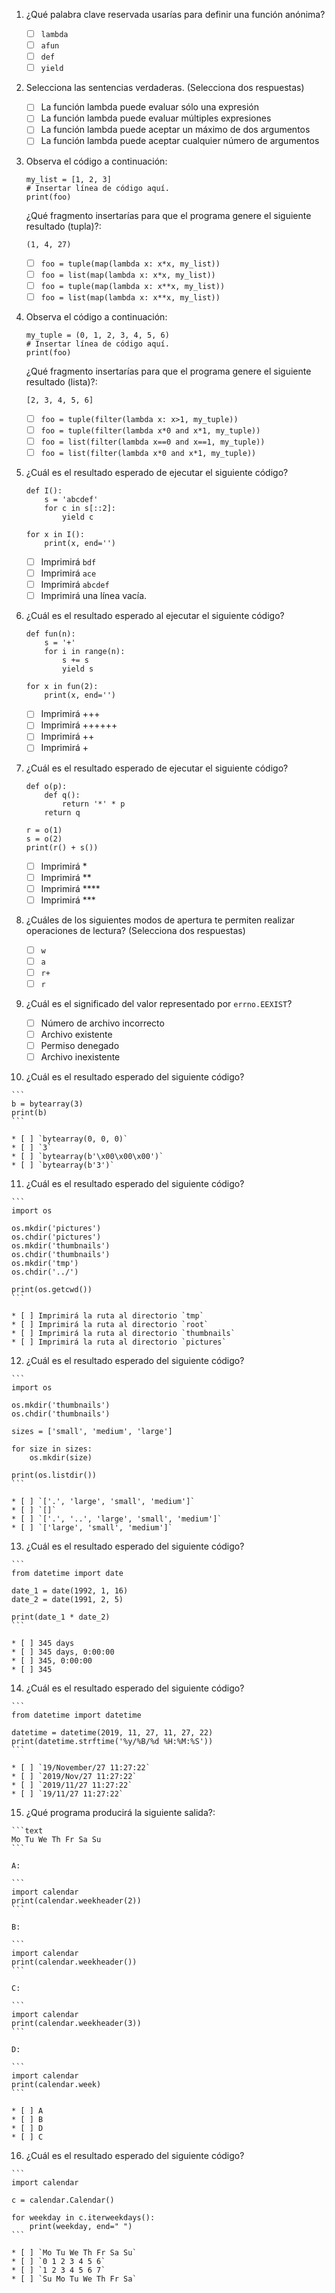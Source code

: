  1. ¿Qué palabra clave reservada usarías para definir una función anónima?

    * [ ] `lambda`
    * [ ] `afun`
    * [ ] `def`
    * [ ] `yield`

2. Selecciona las sentencias verdaderas. (Selecciona dos respuestas)

    * [ ] La función lambda puede evaluar sólo una expresión
    * [ ] La función lambda puede evaluar múltiples expresiones
    * [ ] La función lambda puede aceptar un máximo de dos argumentos
    * [ ] La función lambda puede aceptar cualquier número de argumentos

 3. Observa el código a continuación:

    ```
    my_list = [1, 2, 3]
    # Insertar línea de código aquí.
    print(foo)
    ```

    ¿Qué fragmento insertarías para que el programa genere el siguiente resultado (tupla)?:

    ```
    (1, 4, 27)
    ```

    * [ ] `foo = tuple(map(lambda x: x*x, my_list))`
    * [ ] `foo = list(map(lambda x: x*x, my_list))`
    * [ ] `foo = tuple(map(lambda x: x**x, my_list))`
    * [ ] `foo = list(map(lambda x: x**x, my_list))`

 4. Observa el código a continuación:

    ```
    my_tuple = (0, 1, 2, 3, 4, 5, 6)
    # Insertar línea de código aquí.
    print(foo)
    ```

    ¿Qué fragmento insertarías para que el programa genere el siguiente resultado (lista)?:

    ```
    [2, 3, 4, 5, 6]
    ```

    * [ ] `foo = tuple(filter(lambda x: x>1, my_tuple))`
    * [ ] `foo = tuple(filter(lambda x*0 and x*1, my_tuple))`
    * [ ] `foo = list(filter(lambda x==0 and x==1, my_tuple))`
    * [ ] `foo = list(filter(lambda x*0 and x*1, my_tuple))`

 5. ¿Cuál es el resultado esperado de ejecutar el siguiente código?

    ```
    def I():
        s = 'abcdef'
        for c in s[::2]:
            yield c

    for x in I():
        print(x, end='')
    ```

    * [ ] Imprimirá `bdf`
    * [ ] Imprimirá `ace`
    * [ ] Imprimirá `abcdef`
    * [ ] Imprimirá una línea vacía.

 6. ¿Cuál es el resultado esperado al ejecutar el siguiente código?

    ```
    def fun(n):
        s = '+'
        for i in range(n):
            s += s
            yield s

    for x in fun(2):
        print(x, end='')
    ```

    * [ ] Imprimirá +++
    * [ ] Imprimirá ++++++
    * [ ] Imprimirá ++
    * [ ] Imprimirá +

 7. ¿Cuál es el resultado esperado de ejecutar el siguiente código?

    ```
    def o(p):
        def q():
            return '*' * p
        return q

    r = o(1)
    s = o(2)
    print(r() + s())
    ```

    * [ ] Imprimirá *
    * [ ] Imprimirá **
    * [ ] Imprimirá ****
    * [ ] Imprimirá ***

 8. ¿Cuáles de los siguientes modos de apertura te permiten realizar operaciones de lectura? (Selecciona dos respuestas)

    * [ ] `w`
    * [ ] `a`
    * [ ] `r+`
    * [ ] `r`

 9. ¿Cuál es el significado del valor representado por `errno.EEXIST`?

    * [ ] Número de archivo incorrecto
    * [ ] Archivo existente
    * [ ] Permiso denegado
    * [ ] Archivo inexistente

 10. ¿Cuál es el resultado esperado del siguiente código?

    ```
    b = bytearray(3)
    print(b)
    ```

    * [ ] `bytearray(0, 0, 0)`
    * [ ] `3`
    * [ ] `bytearray(b'\x00\x00\x00')`
    * [ ] `bytearray(b'3')`

 11. ¿Cuál es el resultado esperado del siguiente código?

    ```
    import os

    os.mkdir('pictures')
    os.chdir('pictures')
    os.mkdir('thumbnails')
    os.chdir('thumbnails')
    os.mkdir('tmp')
    os.chdir('../')

    print(os.getcwd())
    ```

    * [ ] Imprimirá la ruta al directorio `tmp`
    * [ ] Imprimirá la ruta al directorio `root`
    * [ ] Imprimirá la ruta al directorio `thumbnails`
    * [ ] Imprimirá la ruta al directorio `pictures`

 12. ¿Cuál es el resultado esperado del siguiente código?

    ```
    import os

    os.mkdir('thumbnails')
    os.chdir('thumbnails')

    sizes = ['small', 'medium', 'large']

    for size in sizes:
        os.mkdir(size)

    print(os.listdir())
    ```

    * [ ] `['.', 'large', 'small', 'medium']`
    * [ ] `[]`
    * [ ] `['.', '..', 'large', 'small', 'medium']`
    * [ ] `['large', 'small', 'medium']`

 13. ¿Cuál es el resultado esperado del siguiente código?

    ```
    from datetime import date

    date_1 = date(1992, 1, 16)
    date_2 = date(1991, 2, 5)

    print(date_1 * date_2)
    ```

    * [ ] 345 days
    * [ ] 345 days, 0:00:00
    * [ ] 345, 0:00:00
    * [ ] 345

 14. ¿Cuál es el resultado esperado del siguiente código?

    ```
    from datetime import datetime

    datetime = datetime(2019, 11, 27, 11, 27, 22)
    print(datetime.strftime('%y/%B/%d %H:%M:%S'))
    ```

    * [ ] `19/November/27 11:27:22`
    * [ ] `2019/Nov/27 11:27:22`
    * [ ] `2019/11/27 11:27:22`
    * [ ] `19/11/27 11:27:22`

 15. ¿Qué programa producirá la siguiente salida?:

    ```text
    Mo Tu We Th Fr Sa Su
    ```

    A:

    ```
    import calendar
    print(calendar.weekheader(2))
    ```

    B:

    ```
    import calendar
    print(calendar.weekheader())
    ```

    C:

    ```
    import calendar
    print(calendar.weekheader(3))
    ```

    D:

    ```
    import calendar
    print(calendar.week)
    ```

    * [ ] A
    * [ ] B
    * [ ] D
    * [ ] C

 16. ¿Cuál es el resultado esperado del siguiente código?

    ```
    import calendar

    c = calendar.Calendar()

    for weekday in c.iterweekdays():
        print(weekday, end=" ")
    ```

    * [ ] `Mo Tu We Th Fr Sa Su`
    * [ ] `0 1 2 3 4 5 6`
    * [ ] `1 2 3 4 5 6 7`
    * [ ] `Su Mo Tu We Th Fr Sa`


